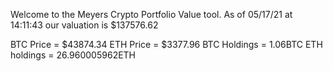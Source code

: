 Welcome to the Meyers Crypto Portfolio Value tool. 
As of 05/17/21 at 14:11:43 our valuation is $137576.62 

BTC Price = $43874.34
 ETH Price = $3377.96
BTC Holdings = 1.06BTC
 ETH holdings = 26.960005962ETH 
